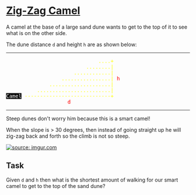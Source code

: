 # [Zig-Zag Camel](https://www.codewars.com/kata/zig-zag-camel "https://www.codewars.com/kata/582c6b7cfb3179eb6e000027")

A camel at the base of a large sand dune wants to get to the top of it to see what is on the other side.

The dune distance ```d``` and height ```h``` are as shown below:

<hr>

<pre style="color:yellow">
                              ....+
                          ........|      
                      ............|             
                  ................| <span style="color:red">h</span>
              ....................|
          ........................|
<span style="color:white;background:black">Camel</span> ----------------------------+
                    <span style="color:red">d</span>
</pre>

<hr>
Steep dunes don't worry him because this is a smart camel!

When the slope is > 30 degrees, then instead of going straight up he will zig-zag back and forth so the climb is not so steep.

<a href="https://imgur.com/POUUose"><img src="https://i.imgur.com/POUUose.png" title="source: imgur.com" /></a>


## Task

Given ```d``` and ```h``` then what is the shortest amount of walking for our smart camel to get to the top of the sand dune?


